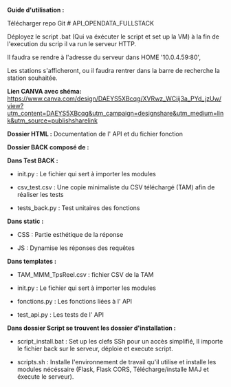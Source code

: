 __Guide d'utilisation :__

Télécharger repo Git # API_OPENDATA_FULLSTACK

Déployez le script .bat (Qui va éxécuter le script et set up la VM) à la fin de l'execution du scrip il va run le serveur HTTP.

Il faudra se rendre à l'adresse du serveur dans HOME '10.0.4.59:80', 

Les stations s'afficheront, ou il faudra rentrer dans la barre de recherche la station souhaitée.









__Lien CANVA avec shéma:__ https://www.canva.com/design/DAEYS5XBcqg/XVRwz_WCiij3a_PYd_jzUw/view?utm_content=DAEYS5XBcqg&utm_campaign=designshare&utm_medium=link&utm_source=publishsharelink

__Dossier HTML :__ Documentation de l' API et du fichier fonction



__Dossier BACK composé de :__


__Dans Test BACK :__

- init.py : Le fichier qui sert à importer les modules

- csv_test.csv : Une copie minimaliste du CSV téléchargé (TAM) afin de réaliser les tests

- tests_back.py : Test unitaires des fonctions



__Dans static :__


- CSS : Partie esthétique de la réponse

- JS : Dynamise les réponses des requêtes


__Dans templates :__


- TAM_MMM_TpsReel.csv : fichier CSV de la TAM

- init.py : Le fichier qui sert à importer les modules

- fonctions.py : Les fonctions liées à l' API

- test_api.py : Les tests de l' API


__Dans dossier Script se trouvent les dossier d'installation :__ 


- script_install.bat : Set up les clefs SSh pour un accès simplifié, Il importe le fichier back sur le serveur, déploie et execute script.

- scripts.sh : Installe l'environnement de travail qu'il utilise et installe les modules nécéssaire (Flask, Flask CORS, Télécharge/installe MAJ et éxecute le serveur).
